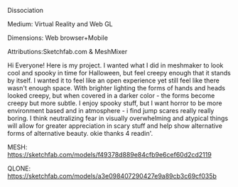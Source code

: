 Dissociation

Medium: Virtual Reality and Web GL

Dimensions: Web browser+Mobile

Attributions:Sketchfab.com & MeshMixer


Hi Everyone! 
Here is my project. I wanted what I did in meshmaker to look cool and spooky in time for Halloween, but feel creepy enough that it stands by itself.
I wanted it to feel like an open experience yet still feel like there wasn't enough space. With brighter lighting the forms of hands and heads looked creepy, but when
covered in a darker color - the forms become creepy but more subtle. I enjoy spooky stuff, but I want horror to be more environment based and in atmosphere - i find jump scares
really really boring. I think neutralizing fear in visually overwhelming and atypical things will allow for greater appreciation in scary stuff and help show alternative forms of 
alternative beauty. okie thanks 4 readin'. 

MESH: https://sketchfab.com/models/f49378d889e84cfb9e6cef60d2cd2119

QLONE:
https://sketchfab.com/models/a3e098407290427e9a89cb3c69cf035b
